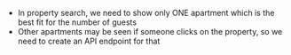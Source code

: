 - In property search, we need to show only ONE apartment which is the best fit for the number of guests
- Other apartments may be seen if someone clicks on the property, so we need to create an API endpoint for that 
